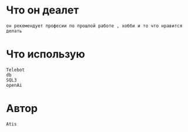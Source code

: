 # Что он деалет
    он рекемендует професии по прошлой работе , хобби и то что нравится делать

# Что использую
    Telebot
    db 
    SQL3
    openAi

# Автор
    Atis
